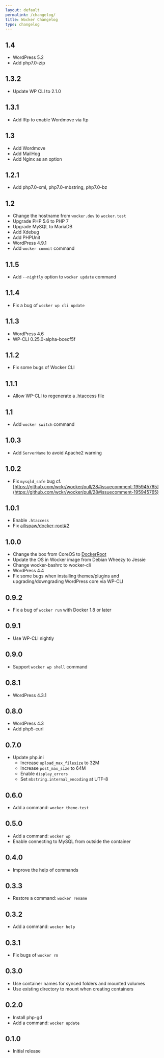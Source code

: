 ```yaml
---
layout: default
permalink: /changelog/
title: Wocker Changelog
type: changelog
---
```


## 1.4
- WordPress 5.2
- Add php7.0-zip

## 1.3.2
- Update WP CLI to 2.1.0

## 1.3.1
- Add lftp to enable Wordmove via ftp

## 1.3
- Add Wordmove
- Add MailHog
- Add Nginx as an option

## 1.2.1
- Add php7.0-xml, php7.0-mbstring, php7.0-bz

## 1.2
- Change the hostname from `wocker.dev` to `wocker.test`
- Upgrade PHP 5.6 to PHP 7
- Upgrade MySQL to MariaDB
- Add Xdebug
- Add PHPUnit
- WordPress 4.9.1
- Add `wocker commit` command

## 1.1.5
- Add `--nightly` option to `wocker update` command

## 1.1.4
- Fix a bug of `wocker wp cli update`

## 1.1.3
- WordPress 4.6
- WP-CLI 0.25.0-alpha-bcecf5f

## 1.1.2
- Fix some bugs of Wocker CLI

## 1.1.1
- Allow WP-CLI to regenerate a .htaccess file

## 1.1
- Add `wocker switch` command

## 1.0.3
- Add `ServerName` to avoid Apache2 warning

## 1.0.2
- Fix `mysqld_safe` bug cf. [https://github.com/wckr/wocker/pull/28#issuecomment-195945765](https://github.com/wckr/wocker/pull/28#issuecomment-195945765)

## 1.0.1
- Enable `.htaccess`
- Fix [ailispaw/docker-root#2](https://github.com/ailispaw/docker-root/issues/2)

## 1.0.0
- Change the box from CoreOS to [DockerRoot](https://github.com/ailispaw/docker-root)
- Update the OS in Wocker image from Debian Wheezy to Jessie
- Change wocker-bashrc to wocker-cli
- WordPress 4.4
- Fix some bugs when installing themes/plugins and upgrading/downgrading WordPress core via WP-CLI

## 0.9.2
- Fix a bug of `wocker run` with Docker 1.8 or later

## 0.9.1
- Use WP-CLI nightly

## 0.9.0
- Support `wocker wp shell` command

## 0.8.1
- WordPress 4.3.1

## 0.8.0

- WordPress 4.3
- Add php5-curl

## 0.7.0

- Update php.ini
  - Increase `upload_max_filesize` to 32M
  - Increase `post_max_size` to 64M
  - Enable `display_errors`
  - Set `mbstring.internal_encoding` at UTF-8

## 0.6.0

- Add a command: `wocker theme-test`

## 0.5.0

- Add a command: `wocker wp`
- Enable connecting to MySQL from outside the container

## 0.4.0

- Improve the help of commands

## 0.3.3

- Restore a command: `wocker rename`

## 0.3.2

- Add a command: `wocker help`

## 0.3.1

- Fix bugs of `wocker rm`

## 0.3.0

- Use container names for synced folders and mounted volumes
- Use existing directory to mount when creating containers

## 0.2.0

- Install php-gd
- Add a command: `wocker update`

## 0.1.0

- Initial release
